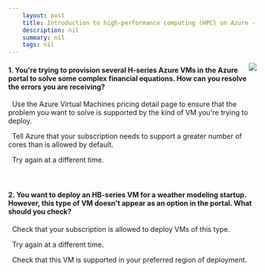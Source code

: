 ```yaml
---
    layout: post
    title: Introduction to high-performance computing (HPC) on Azure - Azure VM HPC instances
    description: nil
    summary: nil
    tags: nil
---
```



 <a target="_blank" href="https://docs.microsoft.com/en-us/learn/modules/intro-to-hpc/3-azure-vm-hpc-instances/"><i class="fas fa-external-link-alt"></i> </a>
 <img align="right" src="https://docs.microsoft.com/en-us/learn/achievements/intro-to-hpc.svg">
####  1. You're trying to provision several H-series Azure VMs in the Azure portal to solve some complex financial equations. How can you resolve the errors you are receiving?


<i class='far fa-square'></i> &nbsp;&nbsp;Use the Azure Virtual Machines pricing detail page to ensure that the problem you want to solve is supported by the kind of VM you're trying to deploy.

<i class='fas fa-check-square' style='color: Dodgerblue;'></i> &nbsp;&nbsp;Tell Azure that your subscription needs to support a greater number of cores than is allowed by default.

<i class='far fa-square'></i> &nbsp;&nbsp;Try again at a different time.
<br />
<br />
<br />

####  2. You want to deploy an HB-series VM for a weather modeling startup. However, this type of VM doesn't appear as an option in the portal. What should you check?


<i class='far fa-square'></i> &nbsp;&nbsp;Check that your subscription is allowed to deploy VMs of this type.

<i class='far fa-square'></i> &nbsp;&nbsp;Try again at a different time.

<i class='fas fa-check-square' style='color: Dodgerblue;'></i> &nbsp;&nbsp;Check that this VM is supported in your preferred region of deployment.
<br />
<br />
<br />
